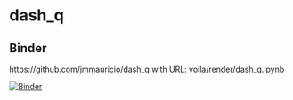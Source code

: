 # dash_q

## Binder
https://github.com/jmmauricio/dash_q
with URL: voila/render/dash_q.ipynb

[![Binder](https://mybinder.org/badge_logo.svg)](https://mybinder.org/v2/gh/jmmauricio/dash_q/master?urlpath=voila%2Frender%2Fdash_q.ipynb)
